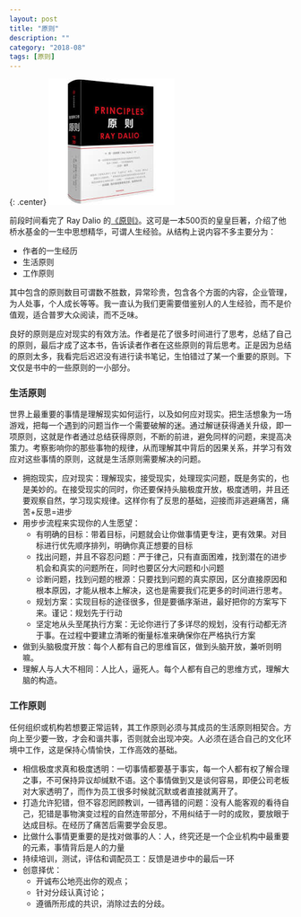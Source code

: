 ```yaml
---
layout: post
title: "原则"
description: ""
category: "2018-08"
tags: [原则]
---
```


{: .center}
![](/assets/2018-08-19-principle-cover.jpeg)

前段时间看完了 Ray Dalio 的[《原则》](https://www.amazon.cn/dp/B078FFX8B6/ref=sr_1_1?s=books&ie=UTF8&qid=1534644918&sr=1-1)。这可是一本500页的皇皇巨著，介绍了他桥水基金的一生中思想精华，可谓人生经验。从结构上说内容不多主要分为：

* 作者的一生经历
* 生活原则
* 工作原则

其中包含的原则数目可谓数不胜数，异常珍贵，包含各个方面的内容，企业管理，为人处事，个人成长等等。我一直认为我们更需要借鉴别人的人生经验，而不是价值观，适合普罗大众阅读，而不乏味。

良好的原则是应对现实的有效方法。作者是花了很多时间进行了思考，总结了自己的原则，最后才成了这本书，告诉读者作者在这些原则的背后思考。正是因为总结的原则太多，我看完后迟迟没有进行读书笔记，生怕错过了某一个重要的原则。下文仅是书中的一些原则的一小部分。

### 生活原则

世界上最重要的事情是理解现实如何运行，以及如何应对现实。把生活想象为一场游戏，把每一个遇到的问题当作一个需要破解的迷。通过解谜获得通关升级，即一项原则，这就是作者通过总结获得原则，不断的前进，避免同样的问题，来提高决策力。考察影响你的那些事物的规律，从而理解其中背后的因果关系，并学习有效应对这些事情的原则，这就是生活原则需要解决的问题。

* 拥抱现实，应对现实：理解现实，接受现实，处理现实问题，既是务实的，也是美妙的。在接受现实的同时，你还要保持头脑极度开放，极度透明，并且还要观察自然，学习现实规律。这样你有了反思的基础，迎接而非逃避痛苦，痛苦+反思=进步
* 用步步流程来实现你的人生愿望：
    - 有明确的目标：带着目标，问题就会让你做事情更专注，更有效果。对目标进行优先顺序排列，明确你真正想要的目标
    - 找出问题，并且不容忍问题：严于律己，只有直面困难，找到潜在的进步机会和真实的问题所在，同时也要区分大问题和小问题
    - 诊断问题，找到问题的根源：只要找到问题的真实原因，区分直接原因和根本原因，才能从根本上解决，这也是需要我们花更多的时间进行思考。
    - 规划方案：实现目标的途径很多，但是要循序渐进，最好把你的方案写下来。谨记：规划先于行动
    - 坚定地从头至尾执行方案：无论你进行了多详尽的规划，没有行动都无济于事。在过程中要建立清晰的衡量标准来确保你在严格执行方案
* 做到头脑极度开放：每个人都有自己的思维盲区，做到头脑开放，兼听则明嘛。
* 理解人与人大不相同：人比人，逼死人。每个人都有自己的思维方式，理解大脑的构造。

### 工作原则

任何组织或机构若想要正常运转，其工作原则必须与其成员的生活原则相契合。方向上至少要一致，才会和谐共事，否则就会出现冲突。人必须在适合自己的文化环境中工作，这是保持心情愉快，工作高效的基础。

* 相信极度求真和极度透明：一切事情都要基于事实，每一个人都有权了解合理之事，不可保持异议却缄默不语。这个事情做到又是谈何容易，即便公司老板对大家透明了，而作为员工很多时候就沉默或者直接就离开了。
* 打造允许犯错，但不容忍罔顾教训，一错再错的问题：没有人能客观的看待自己，犯错是事物演变过程的自然连带部分，不用纠结于一时的成败，要放眼于达成目标。在经历了痛苦后需要学会反思。
* 比做什么事情更重要的是找对做事的人：人，终究还是一个企业机构中最重要的元素，事情背后是人的力量
* 持续培训，测试，评估和调配员工：反馈是进步中的最后一环
* 创意择优：
    - 开诚布公地亮出你的观点；
    - 针对分歧认真讨论；
    - 遵循所形成的共识，消除过去的分歧。



